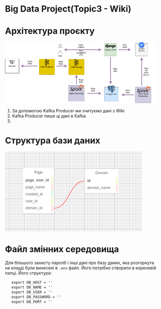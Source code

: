 # Big Data Project(Topic3 - Wiki)

# Архітектура проєкту

![Diagram](./documentation/pictures/Diagram.png)

1) За допомогою Kafka Producer ми зчитуємо дані з Wiki
2) Kafka Producer пише ці дані в Kafka
3) 

# Структура бази даних

![Diagram](./documentation/pictures/DB_schema.png)

# Файл змінних середовища
Для більшого захисту паролб і інші дані про базу даних,
яка розгорнута на клауді були винесені в ``.env`` файл.
Його потрібно створити в кореневій папці.
Його структура:
```
   export DB_HOST = ''
   export DB_NAME = ''
   export DB_USER = ''
   export DB_PASSWORD = ''
   export DB_PORT = ''
```